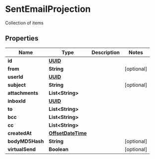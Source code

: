 

# SentEmailProjection

Collection of items
## Properties

Name | Type | Description | Notes
------------ | ------------- | ------------- | -------------
**id** | [**UUID**](UUID) |  | 
**from** | **String** |  |  [optional]
**userId** | [**UUID**](UUID) |  | 
**subject** | **String** |  |  [optional]
**attachments** | **List&lt;String&gt;** |  | 
**inboxId** | [**UUID**](UUID) |  | 
**to** | **List&lt;String&gt;** |  | 
**bcc** | **List&lt;String&gt;** |  | 
**cc** | **List&lt;String&gt;** |  | 
**createdAt** | [**OffsetDateTime**](OffsetDateTime) |  | 
**bodyMD5Hash** | **String** |  |  [optional]
**virtualSend** | **Boolean** |  |  [optional]



